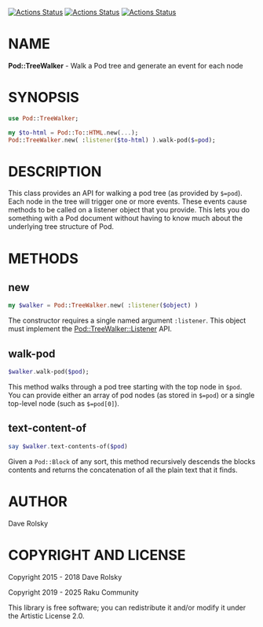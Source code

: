 [![Actions Status](https://github.com/raku-community-modules/Pod-TreeWalker/actions/workflows/linux.yml/badge.svg)](https://github.com/raku-community-modules/Pod-TreeWalker/actions) [![Actions Status](https://github.com/raku-community-modules/Pod-TreeWalker/actions/workflows/macos.yml/badge.svg)](https://github.com/raku-community-modules/Pod-TreeWalker/actions) [![Actions Status](https://github.com/raku-community-modules/Pod-TreeWalker/actions/workflows/windows.yml/badge.svg)](https://github.com/raku-community-modules/Pod-TreeWalker/actions)

NAME
====

**Pod::TreeWalker** - Walk a Pod tree and generate an event for each node

SYNOPSIS
========

```raku
use Pod::TreeWalker;

my $to-html = Pod::To::HTML.new(...);
Pod::TreeWalker.new( :listener($to-html) ).walk-pod($=pod);
```

DESCRIPTION
===========

This class provides an API for walking a pod tree (as provided by `$=pod`). Each node in the tree will trigger one or more events. These events cause methods to be called on a listener object that you provide. This lets you do something with a Pod document without having to know much about the underlying tree structure of Pod.

METHODS
=======

new
---

```raku
my $walker = Pod::TreeWalker.new( :listener($object) )
```

The constructor requires a single named argument `:listener`. This object must implement the [Pod::TreeWalker::Listener](./t/lib/TestListener.rakumod) API.

walk-pod
--------

```raku
$walker.walk-pod($pod);
```

This method walks through a pod tree starting with the top node in `$pod`. You can provide either an array of pod nodes (as stored in `$=pod`) or a single top-level node (such as `$=pod[0]`).

text-content-of
---------------

```raku
say $walker.text-contents-of($pod)
```

Given a `Pod::Block` of any sort, this method recursively descends the blocks contents and returns the concatenation of all the plain text that it finds.

AUTHOR
======

Dave Rolsky

COPYRIGHT AND LICENSE
=====================

Copyright 2015 - 2018 Dave Rolsky

Copyright 2019 - 2025 Raku Community

This library is free software; you can redistribute it and/or modify it under the Artistic License 2.0.

